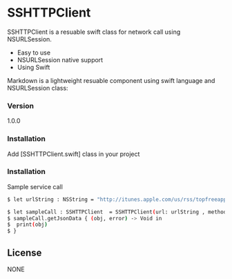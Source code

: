 # SSHTTPClient

SSHTTPClient is a resuable swift class for network call using NSURLSession.

  - Easy to use
  - NSURLSession native support
  - Using Swift

Markdown is a lightweight resuable component using swift language and NSURLSession class:
### Version
1.0.0


### Installation
Add [SSHTTPClient.swift] class in your project

### Installation

Sample service call

```sh
$ let urlString : NSString = "http://itunes.apple.com/us/rss/topfreeapplications/limit=100/json"
```

```sh
$ let sampleCall : SSHTTPClient  = SSHTTPClient(url: urlString , method: "GET", httpBody: "", headerFieldsAndValues: ["":""])
$ sampleCall.getJsonData { (obj, error) -> Void in
$  print(obj)
$ }

```
License
----

NONE
